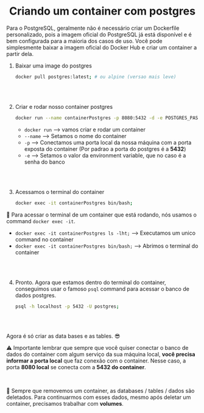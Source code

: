 <!-- title -->
<h1 align="center">Criando um container com postgres</h1>

Para o PostgreSQL, geralmente não é necessário criar um Dockerfile personalizado, pois a imagem oficial do PostgreSQL já está disponível e é bem configurada para a maioria dos casos de uso. Você pode simplesmente baixar a imagem oficial do Docker Hub e criar um container a partir dela.

1. Baixar uma image do postgres

    ```bash
    docker pull postgres:latest; # ou alpine (versao mais leve)
    ```

<br>
<br>

2. Criar e rodar nosso container postgres

    ```bash
    docker run --name containerPostgres -p 8080:5432 -d -e POSTGRES_PASSWORD=111 d957f100ceec;
    ```

    - `docker run` --> vamos criar e rodar um container
    - `--name` --> Setamos o nome do container
    - `-p` --> Conectamos uma porta local da nossa máquina com a porta exposta do container (Por padrao a porta do postgres é a **5432**)
    - `-e` --> Setamos o valor da environment variable, que no caso é a senha do banco

<br>
<br>

3. Acessamos o terminal do container

    ```bash
    docker exec -it containerPostgres bin/bash;
    ```
📖 Para acessar o terminal de um container que está rodando, nós usamos o command `docker exec -it`.


- `docker exec -it containerPostgres ls -lht;` --> Executamos um unico command no container
- `docker exec -it containerPostgres bin/bash;` --> Abrimos o terminal do container

<br>
<br>

4. Pronto. Agora que estamos dentro do terminal do container, conseguimos usar o famoso `psql` command para acessar o banco de dados postgres.

    ```bash
    psql -h localhost -p 5432 -U postgres;
    ```

    
    

<br>
<br>


Agora é só criar as data bases e as tables. 😎

⚠️ Importante lembrar que sempre que você quiser conectar o banco de dados do container com algum serviço da sua máquina local, **você precisa informar a porta local** que faz conexão com o container. Nesse caso, a porta **8080 local** se conecta com a **5432 do container**.

<br>

📖 Sempre que removemos um container, as databases / tables / dados são deletados. Para continuarmos com esses dados, mesmo após deletar um container, precisamos trabalhar com **volumes**.